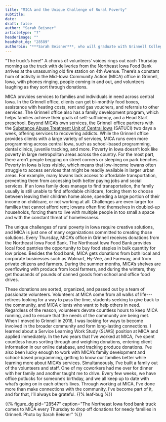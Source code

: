 ```yaml
---
title: "MICA and the Unique Challenge of Rural Poverty"
subtitle:
date:
draft: false
author: "Sarah Beisner"
articletype: "?"
headerimage: ""
headshot_dg: "28589"
authorbio: "***Sarah Beisner***, who will graduate with Grinnell College’s class of 2022, is a Psychology and Spanish double major from Denton, TX. She has worked at [Mid-Iowa Community Action](https://www.micaonline.org/) (MICA) through the College’s Service Learning Work Study program since August 2018. Beside her work at MICA, Sarah runs Cross Country and Track and is involved in the low-income, first-generation community on campus."
---
```


“The truck’s here!” A chorus of volunteers’ voices rings out each Thursday morning as the truck with deliveries from the Northeast Iowa Food Bank arrives at the unassuming old fire station on 4th Avenue. There’s a constant hum of activity in the Mid-Iowa Community Action (MICA) office in Grinnell, Iowa, with phones ringing, people coming in and out, and volunteers laughing as they sort through donations.  

MICA provides services to families and individuals in need across central Iowa. In the Grinnell office, clients can get bi-monthly food boxes, assistance with heating costs, rent and gas vouchers, and referrals to other services. The Grinnell office also has a family development program, which helps families achieve their goals of self-sufficiency, and a Head Start preschool. Beyond MICA’s own services, the Grinnell office partners with the [Substance Abuse Treatment Unit of Central Iowa](https://www.satuci.com/) (SATUCI) two days a week, offering services to recovering addicts. While the Grinnell office provides clients with a large variety of services, MICA runs even more programming across central Iowa, such as school-based programming, dental clinics, juvenile tracking, and more.
Poverty in Iowa doesn’t look like poverty in large metropolitan areas across the country. For the most part, there aren’t people begging on street corners or sleeping on park benches. Poverty in Iowa is less visible, which means that low-income Iowans often struggle to access services that might be readily available in larger urban areas. For example, many Iowans lack access to affordable transportation, preventing them from accessing both better paying jobs and social services. If an Iowa family does manage to find transportation, the family usually is still unable to find affordable childcare, forcing them to choose between leaving their children home alone, spending a large portion of their income on childcare, or not working at all. Challenges are even larger for families that cannot afford rent; Iowans often find themselves in doubled-up households, forcing them to live with multiple people in too small a space and with the constant threat of homelessness.  

The unique challenges of rural poverty in Iowa require creative solutions, and MICA is just one of many organizations committed to creating those solutions. Every Thursday, MICA’s office in Grinnell receives donations from the Northeast Iowa Food Bank. The Northeast Iowa Food Bank provides local food pantries the opportunity to buy food staples in bulk quantity for low prices. Besides the food bank, MICA gets donations from both local and corporate businesses such as Walmart, Hy-Vee, and Fareway, and from private citizens and farmers. During the summer months, MICA’s shelves are overflowing with produce from local farmers, and during the winters, they get thousands of pounds of canned goods from school and office food drives.  

These  donations  are  sorted,  organized,  and  passed out by a team of passionate volunteers. Volunteers at MICA come from all walks of life---retirees looking for a way to pass the time, students seeking to give back to the community, and MICA clients who want to help others in need. Regardless of the reason, volunteers devote countless hours to keep MICA running, and to ensure that the needs of the community are being met.
When I moved to Grinnell in 2018, I was looking for ways to become involved in the broader community and form long-lasting connections. I learned about a Service Learning Work Study (SLWS) position at MICA and applied immediately. In the two years that I’ve worked at MICA, I’ve spent countless hours sorting through and weighing donations, entering client information in our online database, and tracking produce donations. I’ve also been lucky enough to work with  MICA’s  family  development  and  school-based  programming, getting to know our families better while learning more about MICA’s services. Simultaneously, I’ve built a family out of the volunteers and staff. One of my coworkers had me over for dinner with her family and another taught me to drive. Every few weeks, we have office potlucks for someone’s birthday, and we all keep up to date with what’s going on in each other’s lives. Through working at MICA, I’ve done more than make connections with the community, I’ve become part of it, and for that, I’ll always be grateful. {{% leaf-bug %}}

{{% figure_dg pid="28547" caption="The Northeast Iowa food bank truck comes to MICA every Thursday to drop off donations for needy families in Grinnell. Photo by Sarah Beisner" %}}
